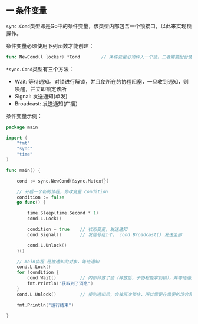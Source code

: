 ## 一 条件变量

`sync.Cond`类型即是Go中的条件变量，该类型内部包含一个锁接口，以此来实现锁操作。  

条件变量必须使用下列函数才能创建：
```go
func NewCond(l locker) *Cond        // 条件变量必须传入一个锁，二者需要配合使用
```

`*sync.Cond`类型有三个方法：
- Wait: 等待通知。对锁进行解锁，并且使所在的协程阻塞，一旦收到通知，则唤醒，并立即锁定该所
- Signal: 发送通知(单发)
- Broadcast: 发送通知(广播）


条件变量示例：  
```go
package main

import (
	"fmt"
	"sync"
	"time"
)

func main() {

	cond := sync.NewCond(&sync.Mutex{})

	// 开启一个新的协程，修改变量 condition
	condition := false
	go func() {

		time.Sleep(time.Second * 1)
		cond.L.Lock()

		condition = true	// 状态变更，发送通知
		cond.Signal()		// 发信号给1个， cond.Broadcast() 发送全部

		cond.L.Unlock()
	}()

	// main协程 是被通知的对象，等待通知
	cond.L.Lock()
	for !condition {
		cond.Wait()			// 内部释放了锁（释放后，子协程能拿到锁），并等待通知（消息）
		fmt.Println("获取到了消息")
	}
	cond.L.Unlock()			// 接到通知后，会被再次锁住，所以需要在需要的场合释放

	fmt.Println("运行结束")

}
```
